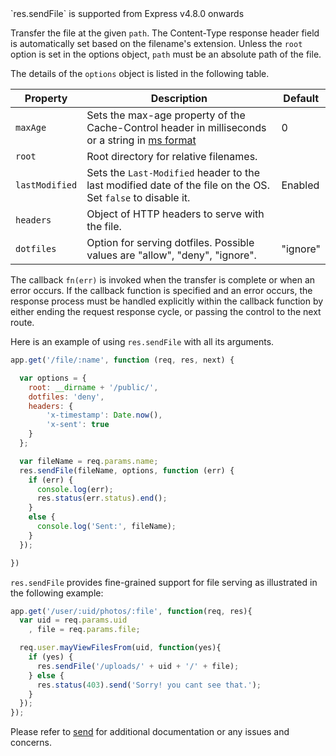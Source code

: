 <div class="doc-box doc-info">`res.sendFile` is supported from Express v4.8.0 onwards</div>

Transfer the file at the given `path`. The Content-Type response header field is automatically set based on the filename's extension. Unless the `root` option is set in the options object, `path` must be an absolute path of the file.

The details of the `options` object is listed in the following table.

| Property        | Description                                     | Default     |
|-----------------|-------------------------------------------------|-------------|
|`maxAge`         | Sets the max-age property of the Cache-Control header in milliseconds or a string in [ms format](https://www.npmjs.org/package/ms)| 0 |
| `root`          | Root directory for relative filenames.|  |
| `lastModified`  | Sets the `Last-Modified` header to the last modified date of the file on the OS. Set `false` to disable it.| Enabled |
| `headers`       | Object of HTTP headers to serve with the file.|  |
| `dotfiles`      | Option for serving dotfiles. Possible values are "allow", "deny", "ignore".| "ignore" |

The callback `fn(err)` is invoked when the transfer is complete or when an error occurs. If the callback function is specified and an error occurs, the response process must be handled explicitly within the callback function by either ending the request response cycle, or passing the control to the next route.

Here is an example of using `res.sendFile` with all its arguments.

```js
app.get('/file/:name', function (req, res, next) {

  var options = {
    root: __dirname + '/public/',
    dotfiles: 'deny',
    headers: {
        'x-timestamp': Date.now(),
        'x-sent': true
    }
  };

  var fileName = req.params.name;
  res.sendFile(fileName, options, function (err) {
    if (err) {
      console.log(err);
      res.status(err.status).end();
    }
    else {
      console.log('Sent:', fileName);
    }
  });

})
```

`res.sendFile` provides fine-grained support for file serving as illustrated in the following example:

```js
app.get('/user/:uid/photos/:file', function(req, res){
  var uid = req.params.uid
    , file = req.params.file;

  req.user.mayViewFilesFrom(uid, function(yes){
    if (yes) {
      res.sendFile('/uploads/' + uid + '/' + file);
    } else {
      res.status(403).send('Sorry! you cant see that.');
    }
  });
});
```
Please refer to [send](https://github.com/visionmedia/send) for additional documentation or any issues and concerns.
